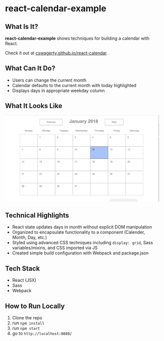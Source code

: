 # react-calendar-example

## What Is It? 

**react-calendar-example** shows techniques for building a calendar with React.

Check it out at [cswagerty.github.io/react-calendar](https://cswagerty.github.io/react-calendar).

## What Can It Do?

- Users can change the current month
- Calendar defaults to the current month with today highlighted
- Displays days in appropriate weekday column

## What It Looks Like
![Screenshot](react-calendar-screenshot.png)

## Technical Highlights

- React state updates days in month without explicit DOM manipulation
- Organized to encapsulate functionality to a component (Calender, Month, Day, etc.)
- Styled using advanced CSS techniques including `display: grid`, Sass variables/mixins, and CSS imported via JS
- Created simple build configuration with Webpack and package.json

## Tech Stack

- React (JSX)
- Sass
- Webpack

## How to Run Locally

1. Clone the repo
2. run `npm install`
3. run `npm start`
4. go to `http://localhost:8080/`

